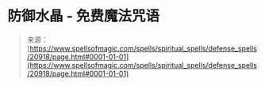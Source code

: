 <!--yml

category: 未分类

date: 2024-06-12 19:04:05

-->

# 防御水晶 - 免费魔法咒语

> 来源：[https://www.spellsofmagic.com/spells/spiritual_spells/defense_spells/20918/page.html#0001-01-01](https://www.spellsofmagic.com/spells/spiritual_spells/defense_spells/20918/page.html#0001-01-01)
